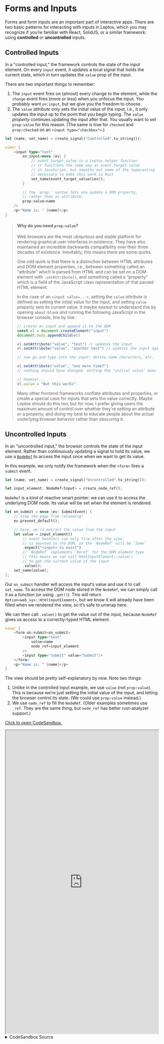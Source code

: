 # Forms and Inputs

Forms and form inputs are an important part of interactive apps. There are two
basic patterns for interacting with inputs in Leptos, which you may recognize
if you’re familiar with React, SolidJS, or a similar framework: using **controlled**
or **uncontrolled** inputs.

## Controlled Inputs

In a "controlled input," the framework controls the state of the input
element. On every `input` event, it updates a local signal that holds the current
state, which in turn updates the `value` prop of the input.

There are two important things to remember:

1. The `input` event fires on (almost) every change to the element, while the
   `change` event fires (more or less) when you unfocus the input. You probably
   want `on:input`, but we give you the freedom to choose.
2. The `value` _attribute_ only sets the initial value of the input, i.e., it
   only updates the input up to the point that you begin typing. The `value`
   _property_ continues updating the input after that. You usually want to set
   `prop:value` for this reason. (The same is true for `checked` and `prop:checked` 
   on an `<input type="checkbox">`.)

```rust
let (name, set_name) = create_signal("Controlled".to_string());

view! {
    <input type="text"
        on:input=move |ev| {
            // event_target_value is a Leptos helper function
            // it functions the same way as event.target.value
            // in JavaScript, but smooths out some of the typecasting
            // necessary to make this work in Rust
            set_name(event_target_value(&ev));
        }

        // the `prop:` syntax lets you update a DOM property,
        // rather than an attribute.
        prop:value=name
    />
    <p>"Name is: " {name}</p>
}
```

> #### Why do you need `prop:value`?
> 
> Web browsers are the most ubiquitous and stable platform for rendering graphical user interfaces in existence. They have also maintained an incredible backwards compatibility over their three decades of existence. Inevitably, this means there are some quirks.
> 
> One odd quirk is that there is a distinction between HTML attributes and DOM element properties, i.e., between something called an “attribute” which is parsed from HTML and can be set on a DOM element with `.setAttribute()`, and something called a “property” which is a field of the JavaScript class representation of that parsed HTML element.
>
> In the case of an `<input value=...>`, setting the `value` *attribute* is defined as setting the initial value for the input, and setting `value` *property* sets its current value. It maybe easiest to understand this by opening `about:blank` and running the following JavaScript in the browser console, line by line:
> 
> ```js
> // create an input and append it to the DOM
> const el = document.createElement("input")
> document.body.appendChild(el)
> 
> el.setAttribute("value", "test") // updates the input
> el.setAttribute("value", "another test") // updates the input again
> 
> // now go and type into the input: delete some characters, etc.
> 
> el.setAttribute("value", "one more time?") 
> // nothing should have changed. setting the "initial value" does nothing now
> 
> // however...
> el.value = "But this works"
> ```
>
> Many other frontend frameworks conflate attributes and properties, or create a special case for inputs that sets the value correctly. Maybe Leptos should do this too; but for now, I prefer giving users the maximum amount of control over whether they’re setting an attribute or a property, and doing my best to educate people about the actual underlying browser behavior rather than obscuring it.

## Uncontrolled Inputs

In an "uncontrolled input," the browser controls the state of the input element.
Rather than continuously updating a signal to hold its value, we use a
[`NodeRef`](https://docs.rs/leptos/latest/leptos/struct.NodeRef.html) to access
the input once when we want to get its value.

In this example, we only notify the framework when the `<form>` fires a `submit`
event.

```rust
let (name, set_name) = create_signal("Uncontrolled".to_string());

let input_element: NodeRef<Input> = create_node_ref();
```

`NodeRef` is a kind of reactive smart pointer: we can use it to access the
underlying DOM node. Its value will be set when the element is rendered.

```rust
let on_submit = move |ev: SubmitEvent| {
    // stop the page from reloading!
    ev.prevent_default();

    // here, we'll extract the value from the input
    let value = input_element()
        // event handlers can only fire after the view
        // is mounted to the DOM, so the `NodeRef` will be `Some`
        .expect("<input> to exist")
        // `NodeRef` implements `Deref` for the DOM element type
        // this means we can call`HtmlInputElement::value()`
        // to get the current value of the input
        .value();
    set_name(value);
};
```

Our `on_submit` handler will access the input’s value and use it to call `set_name`.
To access the DOM node stored in the `NodeRef`, we can simply call it as a function
(or using `.get()`). This will return `Option<web_sys::HtmlInputElement>`, but we
know it will already have been filled when we rendered the view, so it’s safe to
unwrap here.

We can then call `.value()` to get the value out of the input, because `NodeRef`
gives us access to a correctly-typed HTML element.

```rust
view! {
    <form on:submit=on_submit>
        <input type="text"
            value=name
            node_ref=input_element
        />
        <input type="submit" value="Submit"/>
    </form>
    <p>"Name is: " {name}</p>
}
```

The view should be pretty self-explanatory by now. Note two things:

1. Unlike in the controlled input example, we use `value` (not `prop:value`).
   This is because we’re just setting the initial value of the input, and letting
   the browser control its state. (We could use `prop:value` instead.)
2. We use `node_ref` to fill the `NodeRef`. (Older examples sometimes use `_ref`.
   They are the same thing, but `node_ref` has better rust-analyzer support.)

[Click to open CodeSandbox.](https://codesandbox.io/p/sandbox/5-form-inputs-ih9m62?file=%2Fsrc%2Fmain.rs&selection=%5B%7B%22endColumn%22%3A1%2C%22endLineNumber%22%3A12%2C%22startColumn%22%3A1%2C%22startLineNumber%22%3A12%7D%5D)

<iframe src="https://codesandbox.io/p/sandbox/5-form-inputs-ih9m62?file=%2Fsrc%2Fmain.rs&selection=%5B%7B%22endColumn%22%3A1%2C%22endLineNumber%22%3A12%2C%22startColumn%22%3A1%2C%22startLineNumber%22%3A12%7D%5D" width="100%" height="1000px" style="max-height: 100vh"></iframe>

<details>
<summary>CodeSandbox Source</summary>

```rust
use leptos::{ev::SubmitEvent, *};

#[component]
fn App() -> impl IntoView {
    view! {
        <h2>"Controlled Component"</h2>
        <ControlledComponent/>
        <h2>"Uncontrolled Component"</h2>
        <UncontrolledComponent/>
    }
}

#[component]
fn ControlledComponent() -> impl IntoView {
    // create a signal to hold the value
    let (name, set_name) = create_signal("Controlled".to_string());

    view! {
        <input type="text"
            // fire an event whenever the input changes
            on:input=move |ev| {
                // event_target_value is a Leptos helper function
                // it functions the same way as event.target.value
                // in JavaScript, but smooths out some of the typecasting
                // necessary to make this work in Rust
                set_name(event_target_value(&ev));
            }

            // the `prop:` syntax lets you update a DOM property,
            // rather than an attribute.
            //
            // IMPORTANT: the `value` *attribute* only sets the
            // initial value, until you have made a change.
            // The `value` *property* sets the current value.
            // This is a quirk of the DOM; I didn't invent it.
            // Other frameworks gloss this over; I think it's
            // more important to give you access to the browser
            // as it really works.
            //
            // tl;dr: use prop:value for form inputs
            prop:value=name
        />
        <p>"Name is: " {name}</p>
    }
}

#[component]
fn UncontrolledComponent() -> impl IntoView {
    // import the type for <input>
    use leptos::html::Input;

    let (name, set_name) = create_signal("Uncontrolled".to_string());

    // we'll use a NodeRef to store a reference to the input element
    // this will be filled when the element is created
    let input_element: NodeRef<Input> = create_node_ref();

    // fires when the form `submit` event happens
    // this will store the value of the <input> in our signal
    let on_submit = move |ev: SubmitEvent| {
        // stop the page from reloading!
        ev.prevent_default();

        // here, we'll extract the value from the input
        let value = input_element()
            // event handlers can only fire after the view
            // is mounted to the DOM, so the `NodeRef` will be `Some`
            .expect("<input> to exist")
            // `NodeRef` implements `Deref` for the DOM element type
            // this means we can call`HtmlInputElement::value()`
            // to get the current value of the input
            .value();
        set_name(value);
    };

    view! {
        <form on:submit=on_submit>
            <input type="text"
                // here, we use the `value` *attribute* to set only
                // the initial value, letting the browser maintain
                // the state after that
                value=name

                // store a reference to this input in `input_element`
                node_ref=input_element
            />
            <input type="submit" value="Submit"/>
        </form>
        <p>"Name is: " {name}</p>
    }
}

// This `main` function is the entry point into the app
// It just mounts our component to the <body>
// Because we defined it as `fn App`, we can now use it in a
// template as <App/>
fn main() {
    leptos::mount_to_body(|| view! { <App/> })
}

```

</details>
</preview>
